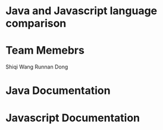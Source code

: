 # Java and Javascript language comparison
# Team Memebrs 
Shiqi Wang
Runnan Dong
# Java Documentation
# Javascript Documentation
